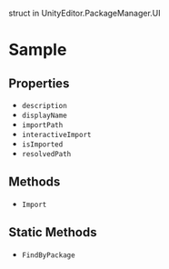 struct in UnityEditor.PackageManager.UI
# Sample

## Properties
- `description`
- `displayName`
- `importPath`
- `interactiveImport`
- `isImported`
- `resolvedPath`
## Methods
- `Import`
## Static Methods
- `FindByPackage`
